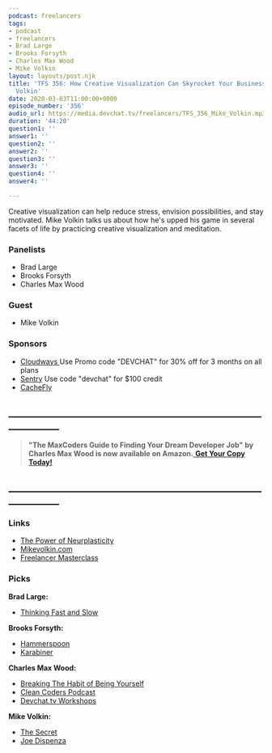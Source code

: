 ```yaml
---
podcast: freelancers
tags:
- podcast
- freelancers
- Brad Large
- Brooks Forsyth
- Charles Max Wood
- Mike Volkin
layout: layouts/post.njk
title: 'TFS 356: How Creative Visualization Can Skyrocket Your Business with Mike
  Volkin'
date: 2020-03-03T11:00:00+0000
episode_number: '356'
audio_url: https://media.devchat.tv/freelancers/TFS_356_Mike_Volkin.mp3
duration: '44:20'
question1: ''
answer1: ''
question2: ''
answer2: ''
question3: ''
answer3: ''
question4: ''
answer4: ''

---
```

Creative visualization can help reduce stress, envision possibilities, and stay motivated. Mike Volkin talks us about how he's upped his game in several facets of life by practicing creative visualization and meditation.

### **Panelists**

* Brad Large
* Brooks Forsyth
* Charles Max Wood

### **Guest**

* Mike Volkin

### **Sponsors**

* [Cloudways ](https://www.cloudways.com/en/?id=546951&chan=Devchat&data1=Freelancer-show&data2=Podcast-3)Use Promo code "DEVCHAT" for 30% off for 3 months on all plans
* [Sentry](https://sentry.io/welcome/) Use code "devchat" for $100 credit
* [CacheFly](https://www.cachefly.com/)

## **____________________________________________________________**

> **"The MaxCoders Guide to Finding Your Dream Developer Job" by Charles Max Wood is now available on Amazon.**[ **Get Your Copy Today!**](https://www.amazon.com/gp/product/B081MBL5C9/ref=as_li_ss_tl?ie=UTF8&linkCode=sl1&tag=devchattv-20&linkId=9d61363241636e2546ef46abba198746&language=en_US)

## **____________________________________________________________**

### **Links**

* [The Power of Neurplasticity](https://amzn.to/2SsJY2O)
* [Mikevolkin.com](https://www.mikevolkin.com/)
* [Freelancer Masterclass](https://www.freelancermasterclass.com/)

### **Picks**

**Brad Large:**

* [Thinking Fast and Slow](https://amzn.to/2OxFhDE)

**Brooks Forsyth:**

* [Hammerspoon](https://www.hammerspoon.org/)
* [Karabiner](https://pqrs.org/osx/karabiner/)

**Charles Max Wood:**

* [Breaking The Habit of Being Yourself](https://amzn.to/2UxJQBU)
* [Clean Coders Podcast](https://devchat.tv/clean-coders/)
* [Devchat.tv Workshops](https://devchat.tv/workshops/)

**Mike Volkin:**

* [The Secret](https://www.netflix.com/title/70063484)
* [Joe Dispenza](https://drjoedispenza.com/)